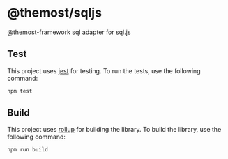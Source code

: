 # @themost/sqljs

@themost-framework sql adapter for sql.js

## Test

This project uses [jest](https://jestjs.io/) for testing. To run the tests, use the following command:

```bash
npm test
```

## Build

This project uses [rollup](https://rollupjs.org/guide/en/) for building the library. To build the library, use the following command:

```bash
npm run build
```


 
